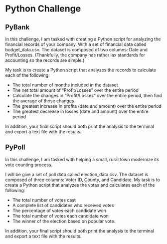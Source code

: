 # Python Challenge


## PyBank

In this challenge, I am tasked with creating a Python script for analyzing the financial records of your company. With a set of financial data called budget_data.csv. The dataset is composed of two columns: Date and Profit/Losses. (Thankfully, the company has rather lax standards for accounting so the records are simple.)

My task is to create a Python script that analyzes the records to calculate each of the following:
* The total number of months included in the dataset
* The net total amount of “Profit/Losses” over the entire period
* Calculate the changes in “Profit/Losses” over the entire period, then find the average of those changes
* The greatest increase in profits (date and amount) over the entire period
* The greatest decrease in losses (date and amount) over the entire period

In addition, your final script should both print the analysis to the terminal and export a text file with the results.

## PyPoll

In this challenge, I am tasked with helping a small, rural town modernize its vote counting process.

I will be give a set of poll data called election_data.csv. The dataset is composed of three columns: Voter ID, County, and Candidate. My task is to create a Python script that analyzes the votes and calculates each of the following:
* The total number of votes cast
* A complete list of candidates who received votes
* The percentage of votes each candidate won
* The total number of votes each candidate won
* The winner of the election based on popular vote.

In addition, your final script should both print the analysis to the terminal and export a text file with the results.
